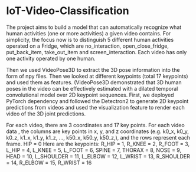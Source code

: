 # IoT-Video-Classification

The project aims to build a model that can automatically recognize what human activities (one or more activities) a given video contains. 
For simplicity, the focus now is to distinguish 5 different human activities operated on a Fridge, which are no_interaction, open_close_fridge, put_back_item, take_out_item and screen_interaction. Each video has only one activity operated by one human.

Then we used VideoPose3D to extract the 3D pose information into the form of npy files. Then we looked at different keypoints (total 17 keypoints) and used them as features. (VideoPose3D demonstrated that 3D human poses in the video can be effectively estimated with a dilated temporal convolutional model over 2D keypoint sequences. First, we deployed PyTorch dependency and followed the Detectron2 to generate 2D keypoint predictions from videos and used the visualization feature to render each video of the 3D joint predictions.

For each video, there are 3 coordinates and 17 key points. For each video data , the columns are key points in x, y, and z coordinates (e.g. k0_x, k0_y, k0_z, k1_x, k1_y, k1_z, …, k50_x, k50_y, k50_z,), and the rows represent each frame. 
HIP = 0
Here are the keypoints:   R_HIP = 1, R_KNEE = 2, R_FOOT = 3, L_HIP = 4,  L_KNEE = 5,  L_FOOT = 6, SPINE = 7,  THORAX = 8,  NOSE = 9,  HEAD = 10, L_SHOULDER = 11,  L_ELBOW = 12, L_WRIST = 13, R_SHOULDER = 14, R_ELBOW = 15, R_WRIST = 16
